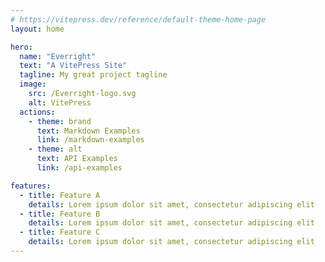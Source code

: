 ```yaml
---
# https://vitepress.dev/reference/default-theme-home-page
layout: home

hero:
  name: "Everright"
  text: "A VitePress Site"
  tagline: My great project tagline
  image:
    src: /Everright-logo.svg
    alt: VitePress
  actions:
    - theme: brand
      text: Markdown Examples
      link: /markdown-examples
    - theme: alt
      text: API Examples
      link: /api-examples

features:
  - title: Feature A
    details: Lorem ipsum dolor sit amet, consectetur adipiscing elit
  - title: Feature B
    details: Lorem ipsum dolor sit amet, consectetur adipiscing elit
  - title: Feature C
    details: Lorem ipsum dolor sit amet, consectetur adipiscing elit
---
```


